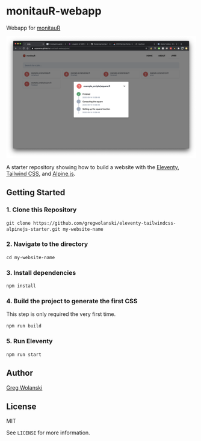 # monitauR-webapp

Webapp for [monitauR](https://github.com/Wytamma/monitauR)

![images/jobs.png](images/jobs.png)

A starter repository showing how to build a website with the [Eleventy](https://www.11ty.dev), [Tailwind CSS](https://tailwindcss.com), and [Alpine.js](https://github.com/alpinejs/alpine).

## Getting Started

### 1. Clone this Repository

```
git clone https://github.com/gregwolanski/eleventy-tailwindcss-alpinejs-starter.git my-website-name
```

### 2. Navigate to the directory

```
cd my-website-name
```

### 3. Install dependencies

```
npm install
```

### 4. Build the project to generate the first CSS

This step is only required the very first time.

```
npm run build
```

### 5. Run Eleventy

```
npm run start
```

## Author

[Greg Wolanski](https://gregwolanski.com)

## License

MIT

See `LICENSE` for more information.
